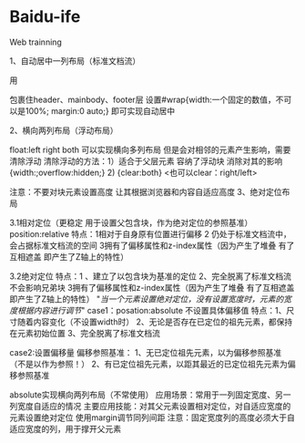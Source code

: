 # Baidu-ife
Web trainning

1、自动居中一列布局（标准文档流）

用<div id="wrap">包裹住header、mainbody、footer层
设置#wrap{width:一个固定的数值，不可以是100%; margin:0 auto;}
即可实现自动居中


2、横向两列布局（浮动布局）

float:left right both
可以实现横向多列布局
但是会对相邻的元素产生影响，需要清除浮动
清除浮动的方法：1）适合于父层元素 容纳了浮动块  消除对其的影响  {width:;overflow:hidden;}
                2) {clear:both}  <也可以clear：right/left>

注意：不要对块元素设置高度  让其根据浏览器和内容自适应高度
3、绝对定位布局

3.1相对定位（更稳定 用于设置父包含块，作为绝对定位的参照基准）
position:relative
特点：1相对于自身原有位置进行偏移 2 仍处于标准文档流中，会占据标准文档流的空间 3拥有了偏移属性和z-index属性（因为产生了堆叠 有了互相遮盖 即产生了Z轴上的特性）

3.2绝对定位
特点：1 、建立了以包含块为基准的定位   2、完全脱离了标准文档流 不会影响兄弟块
3拥有了偏移属性和z-index属性（因为产生了堆叠 有了互相遮盖 即产生了Z轴上的特性）
 "<em>当一个元素设置绝对定位，没有设置宽度时，元素的宽度根据内容进行调节</em>"
case1：posation:absolute 不设置具体偏移值
       特点：1、尺寸随着内容变化（不设置width时）
             2、无论是否存在已定位的祖先元素，都保持在元素初始位置
             3、完全脱离了标准文档流

case2:设置偏移量
偏移参照基准：
      1、无已定位祖先元素，以<html>为偏移参照基准（不是以<body>作为参照！）
      2、有已定位祖先元素，以距其最近的已定位祖先元素为偏移参照基准


absolute实现横向两列布局（不常使用）
应用场景：常用于一列固定宽度、另一列宽度自适应的情况
主要应用技能：对其父元素设置相对定位，对自适应宽度的元素设置绝对定位  使用margin调节同列间距
<important>注意：固定宽度列的高度必须大于自适应宽度的列，用于撑开父元素<important>